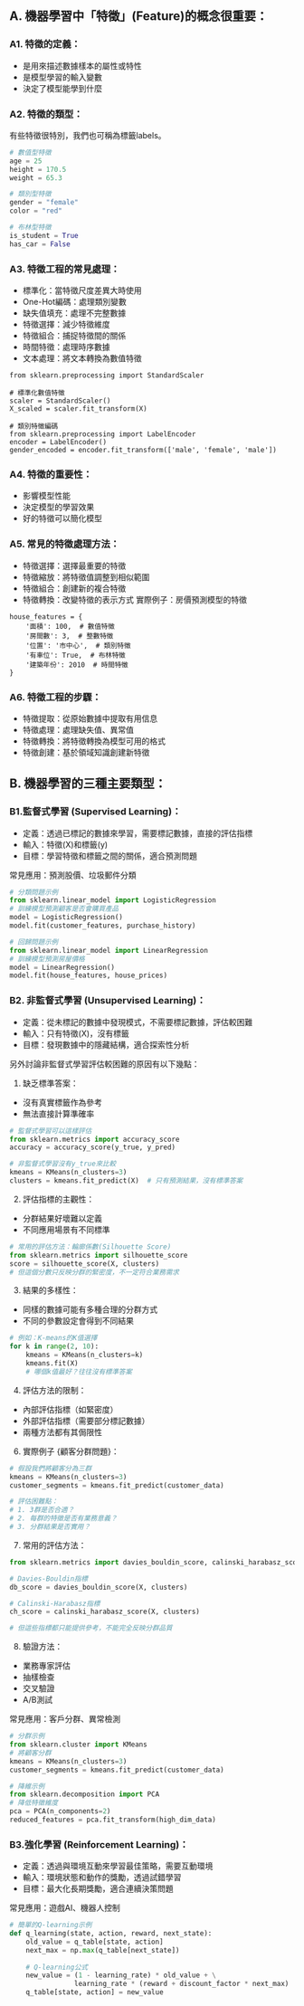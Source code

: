## A. 機器學習中「特徵」(Feature)的概念很重要：
### A1. 特徵的定義：
  - 是用來描述數據樣本的屬性或特性
  - 是模型學習的輸入變數
  - 決定了模型能學到什麼

### A2. 特徵的類型：
有些特徵很特別，我們也可稱為標籤labels。
```Python
# 數值型特徵
age = 25
height = 170.5
weight = 65.3

# 類別型特徵
gender = "female"
color = "red"

# 布林型特徵
is_student = True
has_car = False
```
### A3. 特徵工程的常見處理：
  - 標準化：當特徵尺度差異大時使用
  - One-Hot編碼：處理類別變數
  - 缺失值填充：處理不完整數據
  - 特徵選擇：減少特徵維度
  - 特徵組合：捕捉特徵間的關係
  - 時間特徵：處理時序數據
  - 文本處理：將文本轉換為數值特徵

```Pytho
from sklearn.preprocessing import StandardScaler

# 標準化數值特徵
scaler = StandardScaler()
X_scaled = scaler.fit_transform(X)

# 類別特徵編碼
from sklearn.preprocessing import LabelEncoder
encoder = LabelEncoder()
gender_encoded = encoder.fit_transform(['male', 'female', 'male'])
```

### A4. 特徵的重要性：
  - 影響模型性能
  - 決定模型的學習效果
  - 好的特徵可以簡化模型

### A5. 常見的特徵處理方法：
  - 特徵選擇：選擇最重要的特徵
  - 特徵縮放：將特徵值調整到相似範圍
  - 特徵組合：創建新的複合特徵
  - 特徵轉換：改變特徵的表示方式
實際例子：房價預測模型的特徵
```Pytho
house_features = {
    '面積': 100,  # 數值特徵
    '房間數': 3,  # 整數特徵
    '位置': '市中心',  # 類別特徵
    '有車位': True,  # 布林特徵
    '建築年份': 2010  # 時間特徵
}
```
### A6. 特徵工程的步驟：
  - 特徵提取：從原始數據中提取有用信息
  - 特徵處理：處理缺失值、異常值
  - 特徵轉換：將特徵轉換為模型可用的格式
  - 特徵創建：基於領域知識創建新特徵

## B. 機器學習的三種主要類型：
### B1.監督式學習 (Supervised Learning)：
  - 定義：透過已標記的數據來學習，需要標記數據，直接的評估指標
  - 輸入：特徵(X)和標籤(y)
  - 目標：學習特徵和標籤之間的關係，適合預測問題

常見應用：預測股價、垃圾郵件分類
```python
# 分類問題示例
from sklearn.linear_model import LogisticRegression
# 訓練模型預測顧客是否會購買產品
model = LogisticRegression()
model.fit(customer_features, purchase_history)

# 回歸問題示例
from sklearn.linear_model import LinearRegression
# 訓練模型預測房屋價格
model = LinearRegression()
model.fit(house_features, house_prices)
```

### B2. 非監督式學習 (Unsupervised Learning)：
  - 定義：從未標記的數據中發現模式，不需要標記數據，評估較困難
  - 輸入：只有特徵(X)，沒有標籤
  - 目標：發現數據中的隱藏結構，適合探索性分析
    
另外討論非監督式學習評估較困難的原因有以下幾點：
1. 缺乏標準答案：
  - 沒有真實標籤作為參考
  - 無法直接計算準確率
```python
# 監督式學習可以這樣評估
from sklearn.metrics import accuracy_score
accuracy = accuracy_score(y_true, y_pred)

# 非監督式學習沒有y_true來比較
kmeans = KMeans(n_clusters=3)
clusters = kmeans.fit_predict(X)  # 只有預測結果，沒有標準答案
```

2. 評估指標的主觀性：
  - 分群結果好壞難以定義
  - 不同應用場景有不同標準
```python
# 常用的評估方法：輪廓係數(Silhouette Score)
from sklearn.metrics import silhouette_score
score = silhouette_score(X, clusters)
# 但這個分數只反映分群的緊密度，不一定符合業務需求
```

3. 結果的多樣性：
  - 同樣的數據可能有多種合理的分群方式
  - 不同的參數設定會得到不同結果

```python
# 例如：K-means的K值選擇
for k in range(2, 10):
    kmeans = KMeans(n_clusters=k)
    kmeans.fit(X)
    # 哪個k值最好？往往沒有標準答案
```
    
4. 評估方法的限制：
  - 內部評估指標（如緊密度）
  - 外部評估指標（需要部分標記數據）
  - 兩種方法都有其侷限性

6. 實際例子 {顧客分群問題}：
```python
# 假設我們將顧客分為三群
kmeans = KMeans(n_clusters=3)
customer_segments = kmeans.fit_predict(customer_data)

# 評估困難點：
# 1. 3群是否合適？
# 2. 每群的特徵是否有業務意義？
# 3. 分群結果是否實用？
```

7. 常用的評估方法：
```python
from sklearn.metrics import davies_bouldin_score, calinski_harabasz_score

# Davies-Bouldin指標
db_score = davies_bouldin_score(X, clusters)

# Calinski-Harabasz指標
ch_score = calinski_harabasz_score(X, clusters)

# 但這些指標都只能提供參考，不能完全反映分群品質
```

8. 驗證方法：
  - 業務專家評估
  - 抽樣檢查
  - 交叉驗證
  - A/B測試

常見應用：客戶分群、異常檢測
```python
# 分群示例
from sklearn.cluster import KMeans
# 將顧客分群
kmeans = KMeans(n_clusters=3)
customer_segments = kmeans.fit_predict(customer_data)

# 降維示例
from sklearn.decomposition import PCA
# 降低特徵維度
pca = PCA(n_components=2)
reduced_features = pca.fit_transform(high_dim_data)
```

### B3.強化學習 (Reinforcement Learning)：
  - 定義：透過與環境互動來學習最佳策略，需要互動環境
  - 輸入：環境狀態和動作的獎勵，透過試錯學習
  - 目標：最大化長期獎勵，適合連續決策問題

常見應用：遊戲AI、機器人控制
```python
# 簡單的Q-learning示例
def q_learning(state, action, reward, next_state):
    old_value = q_table[state, action]
    next_max = np.max(q_table[next_state])
    
    # Q-learning公式
    new_value = (1 - learning_rate) * old_value + \
                learning_rate * (reward + discount_factor * next_max)
    q_table[state, action] = new_value
```
